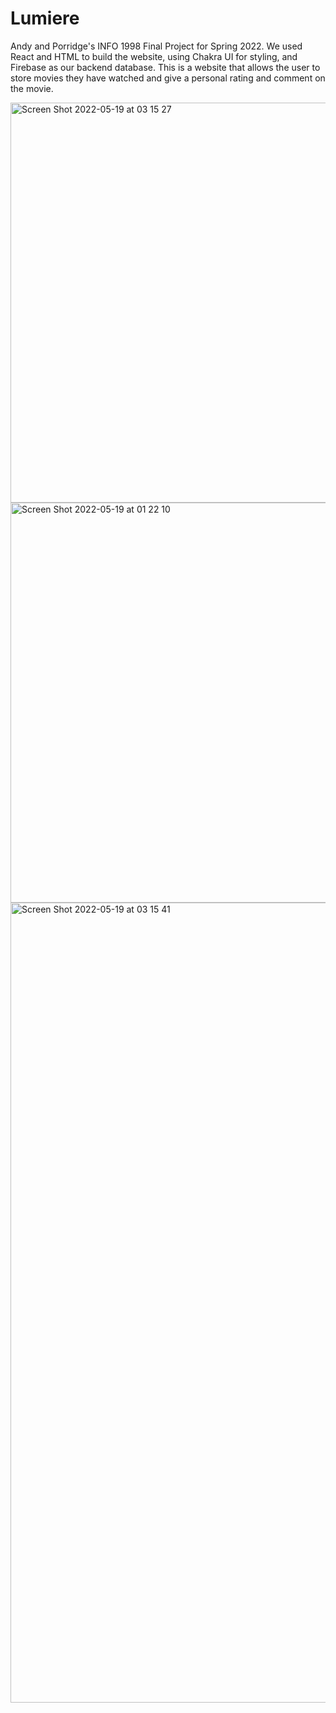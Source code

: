 # Lumiere

Andy and Porridge's INFO 1998 Final Project for Spring 2022. We used React and HTML to build the website, using Chakra UI for styling, and Firebase as our backend database. This is a website that allows the user to store movies they have watched and give a personal rating and comment on the movie.

<img width="640" alt="Screen Shot 2022-05-19 at 03 15 27" src="https://user-images.githubusercontent.com/52476091/169232932-212ee7d3-5884-4215-9f76-cf137d63f228.png">

<img width="640" alt="Screen Shot 2022-05-19 at 01 22 10" src="https://user-images.githubusercontent.com/52476091/169232933-5a203a5f-9e0f-4ba2-b637-63c3e5f1809b.png">

<img width="1280" alt="Screen Shot 2022-05-19 at 03 15 41" src="https://user-images.githubusercontent.com/52476091/169232934-6b2cad43-aa0e-4352-946e-58ad03e5526e.png">

